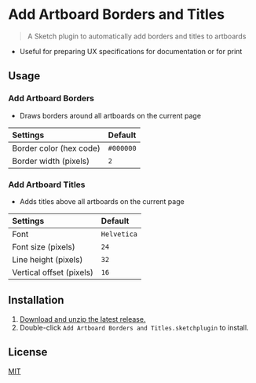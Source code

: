 # Add Artboard Borders and Titles

> A Sketch plugin to automatically add borders and titles to artboards

- Useful for preparing UX specifications for documentation or for print

## Usage

### Add Artboard Borders

- Draws borders around all artboards on the current page

Settings | Default
:--|:--
Border color (hex code) | `#000000`
Border width (pixels) | `2`

### Add Artboard Titles

- Adds titles above all artboards on the current page

Settings | Default
:--|:--
Font | `Helvetica`
Font size (pixels) | `24`
Line height (pixels) | `32`
Vertical offset (pixels) | `16`

## Installation

1. [Download and unzip the latest release.](https://github.com/yuanqing/sketch-add-artboard-borders-and-titles/releases)
2. Double-click `Add Artboard Borders and Titles.sketchplugin` to install.

## License

[MIT](LICENSE.md)
